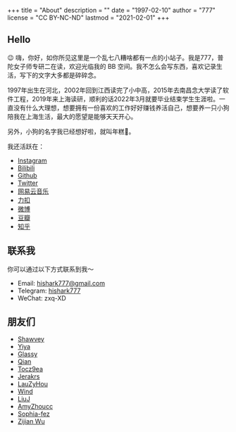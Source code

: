 +++
title = "About"
description = ""
date = "1997-02-10"
author = "777"
license = "CC BY-NC-ND"
lastmod = "2021-02-01"
+++

## Hello 

😉 嗨，你好，如你所见这里是一个乱七八糟啥都有一点的小站子。我是777，普陀女子师专研二在读，欢迎光临我的 BB 空间。我不怎么会写东西，喜欢记录生活，写下的文字大多都是碎碎念。

1997年出生在河北，2002年回到江西读完了小中高，2015年去南昌念大学读了软件工程，2019年来上海读研，顺利的话2022年3月就要毕业结束学生生涯啦。一直没有什么大理想，想要拥有一份喜欢的工作好好赚钱养活自己，想要养一只小狗陪我在上海生活，最大的愿望是能够天天开心。

另外，小狗的名字我已经想好啦，就叫年糕🐶。

我还活跃在：

- [Instagram](https://www.instagram.com/hishark777) 
- [Bilibili](https://space.bilibili.com/167148/#/channel/detail?cid=55848)
- [Github](https://github.com/hishark/)
- [Twitter](https://twitter.com/hishark777) 
- [网易云音乐](http://music.163.com/#/user/home?id=97746388) 
- [力扣](https://leetcode-cn.com/u/hishark/) 
- [微博](https://weibo.com/hishark777) 
- [豆瓣](https://www.douban.com/people/hishark/)
- [知乎](https://www.zhihu.com/people/hishark777)

## 联系我

你可以通过以下方式联系到我～

- Email: [hishark777@gmail.com](mailto:hishark777@gmail.com)
- Telegram: [hishark777](https://t.me/hishark777)
- WeChat: zxq-XD

## 朋友们

- [Shawvey](https://shawvey.github.io)
- [Yiya](https://yiyacheng.github.io)
- [Glassy](https://glassywu.github.io)
- [Qian](https://miaodzz.github.io/)
- [Tocz9ea](https://blog.tocz9ea.com)
- [Jerakrs](https://jerakrs.github.io/)
- [LauZyHou](https://blog.csdn.net/SHU15121856)
- [Wind](https://roaringwind.github.io)
- [LiuJ](https://lliujj.github.io)
- [AmyZhoucc](https://amyzhoucc.github.io/)
- [Sophia-fez](https://sophia-fez.blog.csdn.net/)
- [Zijian Wu](https://zijianlalala.github.io/)
